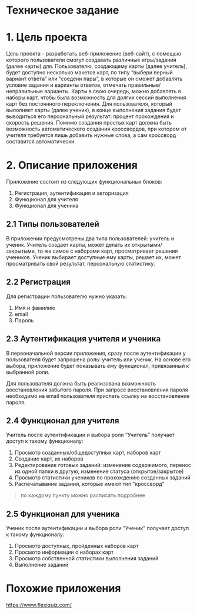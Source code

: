 ﻿# Техническое задание

# 1. Цель проекта

Цель проекта - разработать веб-приложение (веб-сайт), с помощью которого пользователи смогут создавать различные игры/задания (далее карты) для. Пользователю, создающему карты (далее учитель), будет доступно несколько макетов карт, по типу “выбери верный вариант ответа” или “соедени пары”, в которые он сможет добавлять условие задания и варианты ответов, отмечать правильные/неправильные варианты. Карты в свою очередь, можно добавлять в наборы карт, чтобы была возможность для долгих сессий выполнения карт без постоянного переключения. Для пользователя, который выполняет карты (далее ученик), в конце выполнения задания будет выводиться его персональный результат: процент прохождения и скорость решения. Помимо создания простых карт должна быть возможность автоматического создания кроссвордов, при котором от учителя требуется лишь добавить нужные слова, а сам кроссворд составится автоматически. 

# 2. Описание приложения

Приложение состоит из следующих функциональных блоков:

1. Регистрация, аутентификация и авторизация
2. Функционал для учителя
3. Функционал для ученика

## 2.1 Типы пользователей

В приложении предусмотрены два типа пользователей: учитель и ученик. Учитель создает карты, может делать их открытыми/закрытыми, то же самое с наборами карт, просматривает решения учеников. Ученик выбирает доступные ему карты, решает их, может просматривать свой результат, персональную статистику.  

## 2.2 Регистрация

Для регистрации пользователю нужно указать:

1. Имя и фамилию 
2. email
3. Пароль

## 2.3 Аутентификация учителя и ученика

В первоначальной версии приложения, сразу после аутентификации у пользователя будет запрошена роль: учитель или ученик. На основе его выбора, приложение будет показывать ему функционал, привязанный к выбранной роли.

Для пользователя должна быть реализована возможность восстановления забытого пароля. При запросе восстановления пароля необходимо на email пользователя прислать ссылку на восстановление пароля.  

## 2.4 Функционал для учителя

Учитель после аутентификации и выбора роли “Учитель” получает доступ к такому функционалу:

1. Просмотр созданных/общедоступных карт, наборов карт
2. Создание карт, их наборов
3. Редактирование готовых заданий: изменение содержимого, перенос из одной папки в другую, изменение статуса (открытое/закрытое)
4. Просмотр статистики учеников по прохождению созданных заданий
5. Распечатывание заданий, которые имеют тип “кроссворд”

> по каждому пункту можно расписать подробнее
> 

## 2.5 Функционал для ученика

Ученик после аутентификации и выбора роли “Ученик” получает доступ к такому функционалу:

1. Просмотр доступных, пройденных наборов карт
2. Просмотр информации о наборах карт
3. Просмотр собственной статистики выполнения заданий
4. Выполнение заданий

# Похожие приложения 

https://www.flexiquiz.com/

